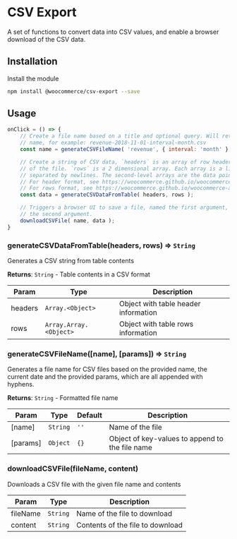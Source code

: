 # CSV Export

A set of functions to convert data into CSV values, and enable a browser download of the CSV data.

## Installation

Install the module

```bash
npm install @woocommerce/csv-export --save
```

## Usage

```js
onClick = () => {
	// Create a file name based on a title and optional query. Will return a timestamped
	// name, for example: revenue-2018-11-01-interval-month.csv
	const name = generateCSVFileName( 'revenue', { interval: 'month' } );

	// Create a string of CSV data, `headers` is an array of row headers, put at the top
	// of the file. `rows` is a 2 dimensional array. Each array is a line in the file,
	// separated by newlines. The second-level arrays are the data points in each row.
	// For header format, see https://woocommerce.github.io/woocommerce-admin/#/components/table?id=headers-2
	// For rows format, see https://woocommerce.github.io/woocommerce-admin/#/components/table?id=rows-1
	const data = generateCSVDataFromTable( headers, rows );

	// Triggers a browser UI to save a file, named the first argument, with the contents of
	// the second argument.
	downloadCSVFile( name, data );
}
```

### generateCSVDataFromTable(headers, rows) ⇒ <code>String</code>
Generates a CSV string from table contents

**Returns**: <code>String</code> - Table contents in a CSV format

| Param | Type | Description |
| --- | --- | --- |
| headers | <code>Array.&lt;Object&gt;</code> | Object with table header information |
| rows | <code>Array.Array.&lt;Object&gt;</code> | Object with table rows information |

### generateCSVFileName([name], [params]) ⇒ <code>String</code>
Generates a file name for CSV files based on the provided name, the current date
and the provided params, which are all appended with hyphens.

**Returns**: <code>String</code> - Formatted file name

| Param | Type | Default | Description |
| --- | --- | --- | --- |
| [name] | <code>String</code> | <code>&#x27;&#x27;</code> | Name of the file |
| [params] | <code>Object</code> | <code>{}</code> | Object of key-values to append to the file name |

### downloadCSVFile(fileName, content)
Downloads a CSV file with the given file name and contents

| Param | Type | Description |
| --- | --- | --- |
| fileName | <code>String</code> | Name of the file to download |
| content | <code>String</code> | Contents of the file to download |

